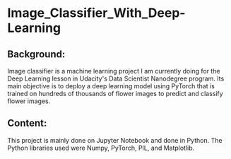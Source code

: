 # Image_Classifier_With_Deep-Learning
## Background: 
Image classifier is a machine learning project I am currently doing for the Deep Learning lesson in Udacity's Data Scientist Nanodegree program. Its main objective is to deploy a deep learning model using PyTorch that is trained on hundreds of thousands of flower images to predict and classify flower images.  
## Content: 
This project is mainly done on Jupyter Notebook and done in Python. The Python libraries used were Numpy, PyTorch, PIL, and Matplotlib. 
